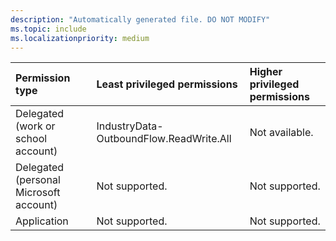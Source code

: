 ```yaml
---
description: "Automatically generated file. DO NOT MODIFY"
ms.topic: include
ms.localizationpriority: medium
---
```


|Permission type|Least privileged permissions|Higher privileged permissions|
|:---|:---|:---|
|Delegated (work or school account)|IndustryData-OutboundFlow.ReadWrite.All|Not available.|
|Delegated (personal Microsoft account)|Not supported.|Not supported.|
|Application|Not supported.|Not supported.|

